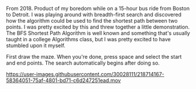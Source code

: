 From 2018. Product of my boredom while on a 15-hour bus ride from Boston to Detroit. I was playing around with breadth-first search and discovered how the algorithm could be used to find the shortest path between two points. I was pretty excited by this and threw together a little demonstration. The BFS Shortest Path Algorithm is well known and something that's usually taught in a college Algorithms class, but I was pretty excited to have stumbled upon it myself.

First draw the maze. When you're done, press space and select the start and end points. The search automatically begins after doing so.


https://user-images.githubusercontent.com/30028111/218714167-58364051-75af-4801-bd71-c6d247251ead.mov

